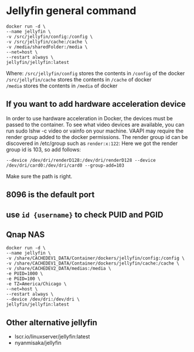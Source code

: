 # Jellyfin general command
```
docker run -d \
--name jellyfin \
-v /src/jellyfin/config:/config \
-v /src/jellyfin/cache:/cache \
-v /media/sharedFolder:/media \
--net=host \
--restart always \
jellyfin/jellyfin:latest
```
Where:
`/src/jellyfin/config` stores the contents in `/config` of the docker  
`/src/jellyfin/cache` stores the contents in `/cache` of docker  
`/media` stores the contents in `/media` of docker  

## If you want to add hardware acceleration device
In order to use hardware acceleration in Docker, the devices must be passed to the container. To see what video devices are available, you can run sudo lshw -c video or vainfo on your machine. VAAPI may require the render group added to the docker permissions. The render group id can be discovered in /etc/group such as `render:x:122`: 
Here we got the render group id is 103, so add follows:
```
--device /dev/dri/renderD128:/dev/dri/renderD128 --device /dev/dri/card0:/dev/dri/card0 --group-add=103
```
Make sure the path is right.

## 8096 is the default port

## use `id {username}` to check PUID and PGID

## Qnap NAS

```
docker run -d \
--name jellyfin \
-v /share/CACHEDEV1_DATA/Container/dockers/jellyfin/config:/config \
-v /share/CACHEDEV1_DATA/Container/dockers/jellyfin/cache:/cache \
-v /share/CACHEDEV2_DATA/medias:/media \
-e PUID=1000 \
-e PGID=100 \
-e TZ=America/Chicago \
--net=host \
--restart always \
--device /dev/dri:/dev/dri \
jellyfin/jellyfin:latest
```

## Other alternative jellyfin

* lscr.io/linuxserver/jellyfin:latest
* nyanmisaka/jellyfin
